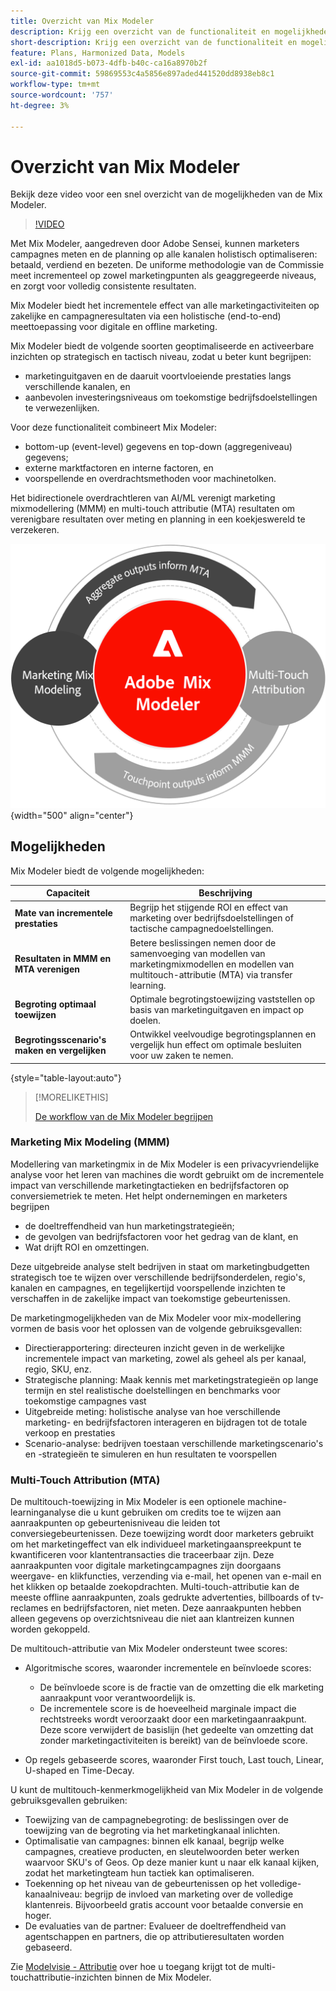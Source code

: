 ```yaml
---
title: Overzicht van Mix Modeler
description: Krijg een overzicht van de functionaliteit en mogelijkheden van Mix Modeler.
short-description: Krijg een overzicht van de functionaliteit en mogelijkheden van Mix Modeler.
feature: Plans, Harmonized Data, Models
exl-id: aa1018d5-b073-4dfb-b40c-ca16a8970b2f
source-git-commit: 59869553c4a5856e897aded441520dd8938eb8c1
workflow-type: tm+mt
source-wordcount: '757'
ht-degree: 3%

---
```


# Overzicht van Mix Modeler

Bekijk deze video voor een snel overzicht van de mogelijkheden van de Mix Modeler.

>[!VIDEO](https://video.tv.adobe.com/v/3424872/?learn=on)

Met Mix Modeler, aangedreven door Adobe Sensei, kunnen marketers campagnes meten en de planning op alle kanalen holistisch optimaliseren: betaald, verdiend en bezeten. De uniforme methodologie van de Commissie meet incrementeel op zowel marketingpunten als geaggregeerde niveaus, en zorgt voor volledig consistente resultaten.

Mix Modeler biedt het incrementele effect van alle marketingactiviteiten op zakelijke en campagneresultaten via een holistische (end-to-end) meettoepassing voor digitale en offline marketing.

Mix Modeler biedt de volgende soorten geoptimaliseerde en activeerbare inzichten op strategisch en tactisch niveau, zodat u beter kunt begrijpen:

* marketinguitgaven en de daaruit voortvloeiende prestaties langs verschillende kanalen, en
* aanbevolen investeringsniveaus om toekomstige bedrijfsdoelstellingen te verwezenlijken.


Voor deze functionaliteit combineert Mix Modeler:

* bottom-up (event-level) gegevens en top-down (aggregeniveau) gegevens;
* externe marktfactoren en interne factoren, en
* voorspellende en overdrachtsmethoden voor machinetolken.

Het bidirectionele overdrachtleren van AI/ML verenigt marketing mixmodellering (MMM) en multi-touch attributie (MTA) resultaten om verenigbare resultaten over meting en planning in een koekjeswereld te verzekeren.

![Bidirectioneel leren van overdracht](../assets/birdirectional-transfer-learning.png){width="500" align="center"}


## Mogelijkheden

Mix Modeler biedt de volgende mogelijkheden:

| Capaciteit | Beschrijving |
|---|---|
| **Mate van incrementele prestaties** | Begrijp het stijgende ROI en effect van marketing over bedrijfsdoelstellingen of tactische campagnedoelstellingen. |
| **Resultaten in MMM en MTA verenigen** | Betere beslissingen nemen door de samenvoeging van modellen van marketingmixmodellen en modellen van multitouch-attributie (MTA) via transfer learning. |
| **Begroting optimaal toewijzen** | Optimale begrotingstoewijzing vaststellen op basis van marketinguitgaven en impact op doelen. |
| **Begrotingsscenario&#39;s maken en vergelijken** | Ontwikkel veelvoudige begrotingsplannen en vergelijk hun effect om optimale besluiten voor uw zaken te nemen. |

{style="table-layout:auto"}

>[!MORELIKETHIS]
>
>[De workflow van de Mix Modeler begrijpen](workflow.md)


### Marketing Mix Modeling (MMM)

Modellering van marketingmix in de Mix Modeler is een privacyvriendelijke analyse voor het leren van machines die wordt gebruikt om de incrementele impact van verschillende marketingtactieken en bedrijfsfactoren op conversiemetriek te meten. Het helpt ondernemingen en marketers begrijpen

* de doeltreffendheid van hun marketingstrategieën;
* de gevolgen van bedrijfsfactoren voor het gedrag van de klant, en
* Wat drijft ROI en omzettingen.

Deze uitgebreide analyse stelt bedrijven in staat om marketingbudgetten strategisch toe te wijzen over verschillende bedrijfsonderdelen, regio&#39;s, kanalen en campagnes, en tegelijkertijd voorspellende inzichten te verschaffen in de zakelijke impact van toekomstige gebeurtenissen.

De marketingmogelijkheden van de Mix Modeler voor mix-modellering vormen de basis voor het oplossen van de volgende gebruiksgevallen:

* Directierapportering: directeuren inzicht geven in de werkelijke incrementele impact van marketing, zowel als geheel als per kanaal, regio, SKU, enz.
* Strategische planning: Maak kennis met marketingstrategieën op lange termijn en stel realistische doelstellingen en benchmarks voor toekomstige campagnes vast
* Uitgebreide meting: holistische analyse van hoe verschillende marketing- en bedrijfsfactoren interageren en bijdragen tot de totale verkoop en prestaties
* Scenario-analyse: bedrijven toestaan verschillende marketingscenario&#39;s en -strategieën te simuleren en hun resultaten te voorspellen


### Multi-Touch Attribution (MTA)

De multitouch-toewijzing in Mix Modeler is een optionele machine-learninganalyse die u kunt gebruiken om credits toe te wijzen aan aanraakpunten op gebeurtenisniveau die leiden tot conversiegebeurtenissen. Deze toewijzing wordt door marketers gebruikt om het marketingeffect van elk individueel marketingaanspreekpunt te kwantificeren voor klantentransacties die traceerbaar zijn. Deze aanraakpunten voor digitale marketingcampagnes zijn doorgaans weergave- en klikfuncties, verzending via e-mail, het openen van e-mail en het klikken op betaalde zoekopdrachten. Multi-touch-attributie kan de meeste offline aanraakpunten, zoals gedrukte advertenties, billboards of tv-reclames en bedrijfsfactoren, niet meten. Deze aanraakpunten hebben alleen gegevens op overzichtsniveau die niet aan klantreizen kunnen worden gekoppeld.

De multitouch-attributie van Mix Modeler ondersteunt twee scores:

* Algoritmische scores, waaronder incrementele en beïnvloede scores:
   * De beïnvloede score is de fractie van de omzetting die elk marketing aanraakpunt voor verantwoordelijk is.
   * De incrementele score is de hoeveelheid marginale impact die rechtstreeks wordt veroorzaakt door een marketingaanraakpunt. Deze score verwijdert de basislijn (het gedeelte van omzetting dat zonder marketingactiviteiten is bereikt) van de beïnvloede score.

* Op regels gebaseerde scores, waaronder First touch, Last touch, Linear, U-shaped en Time-Decay.

U kunt de multitouch-kenmerkmogelijkheid van Mix Modeler in de volgende gebruiksgevallen gebruiken:

* Toewijzing van de campagnebegroting: de beslissingen over de toewijzing van de begroting via het marketingkanaal inlichten.
* Optimalisatie van campagnes: binnen elk kanaal, begrijp welke campagnes, creatieve producten, en sleutelwoorden beter werken waarvoor SKU&#39;s of Geos. Op deze manier kunt u naar elk kanaal kijken, zodat het marketingteam hun tactiek kan optimaliseren.
* Toekenning op het niveau van de gebeurtenissen op het volledige-kanaalniveau: begrijp de invloed van marketing over de volledige klantenreis. Bijvoorbeeld gratis account voor betaalde conversie en hoger.
* De evaluaties van de partner: Evalueer de doeltreffendheid van agentschappen en partners, die op attributieresultaten worden gebaseerd.

Zie [Modelvisie - Attributie](../models/insights.md#attribution) over hoe u toegang krijgt tot de multi-touchattributie-inzichten binnen de Mix Modeler.


